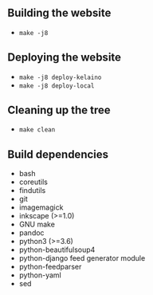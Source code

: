 ## Building the website

 * `make -j8`

## Deploying the website

* `make -j8 deploy-kelaino`
* `make -j8 deploy-local`

## Cleaning up the tree

* `make clean`

## Build dependencies

* bash
* coreutils
* findutils
* git
* imagemagick
* inkscape (>=1.0)
* GNU make
* pandoc
* python3 (>=3.6)
* python-beautifulsoup4
* python-django feed generator module
* python-feedparser
* python-yaml
* sed
